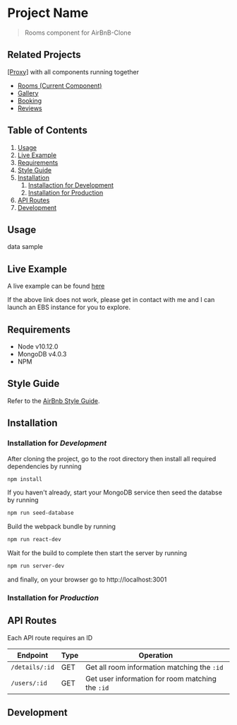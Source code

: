 # Project Name

> Rooms component for AirBnB-Clone

## Related Projects
  [[Proxy]](https://github.com/rpt09-mulder/proxy-allen) with all components running together


  - [Rooms (Current Component)](https://github.com/rpt09-mulder/rooms)
  - [Gallery](https://github.com/rpt09-mulder/gallery)
  - [Booking](https://github.com/rpt09-mulder/booking)
  - [Reviews](https://github.com/rpt09-mulder/reviews)

## Table of Contents
1. [Usage](#Usage)
1. [Live Example](#Live-Example)
1. [Requirements](#Requirements)
1. [Style Guide](#Style-Guide)
1. [Installation](#Installation)
    1. [Installaction for Development](#Installation-for-development)
    2. [Installation for Production](#Installation-for-development)
1. [API Routes](#API-Routes)
1. [Development](#Development)


## Usage
data sample


## Live Example
A live example can be found [here](http://rooms.4gk2mkr3wk.us-west-2.elasticbeanstalk.com/)

If the above link does not work, please get in contact with me and I can launch an EBS instance for you to explore.

## Requirements
- Node v10.12.0
- MongoDB v4.0.3
- NPM

## Style Guide

Refer to the [AirBnb Style Guide](https://github.com/airbnb/javascript).

## Installation
### Installation for _Development_

After cloning the project, go to the root directory then install all required dependencies by running
```sh
npm install
```

If you haven't already, start your MongoDB service then seed the databse by running
```sh
npm run seed-database
```

Build the webpack bundle by running
```sh
npm run react-dev
```

Wait for the build to complete then start the server by running
```sh
npm run server-dev
```
and finally, on your browser go to http://localhost:3001

### Installation for _Production_

## API Routes
Each API route requires an ID

| Endpoint       | Type | Operation                                        |
|----------------|------|--------------------------------------------------|
| `/details/:id` | GET  | Get all room information matching the `:id`      |
| `/users/:id`   | GET  | Get user information for room matching the `:id` |

## Development

<!--  -->
